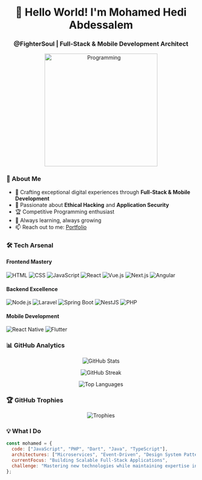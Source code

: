 <h1 align="center">👋 Hello World! I'm Mohamed Hedi Abdessalem</h1>
<h3 align="center">@FighterSoul | Full-Stack & Mobile Development Architect</h3>

<p align="center">
  <img src="https://raw.githubusercontent.com/TheDudeThatCode/TheDudeThatCode/master/Assets/Developer.gif?raw=true" alt="Programming" width="300"/>
</p>

### 🎯 About Me

- 🚀 Crafting exceptional digital experiences through **Full-Stack & Mobile Development**
- 🔐 Passionate about **Ethical Hacking** and **Application Security**
- 🏆 Competitive Programming enthusiast
- 🌱 Always learning, always growing
- 📫 Reach out to me: [Portfolio](https://portfolio-2675d.web.app/)

### 🛠️ Tech Arsenal

<p align="center">
  <h4>Frontend Mastery</h4>
  
  ![HTML](https://img.shields.io/badge/-HTML-E34F26?style=for-the-badge&logo=html5&logoColor=white)
  ![CSS](https://img.shields.io/badge/-CSS-1572B6?style=for-the-badge&logo=css3&logoColor=white)
  ![JavaScript](https://img.shields.io/badge/-JavaScript-F7DF1E?style=for-the-badge&logo=javascript&logoColor=black)
  ![React](https://img.shields.io/badge/-React-61DAFB?style=for-the-badge&logo=react&logoColor=black)
  ![Vue.js](https://img.shields.io/badge/-Vue.js-4FC08D?style=for-the-badge&logo=vue.js&logoColor=white)
  ![Next.js](https://img.shields.io/badge/-Next.js-000000?style=for-the-badge&logo=next.js&logoColor=white)
  ![Angular](https://img.shields.io/badge/-Angular-DD0031?style=for-the-badge&logo=angular&logoColor=white)

  <h4>Backend Excellence</h4>
  
  ![Node.js](https://img.shields.io/badge/-Node.js-339933?style=for-the-badge&logo=node.js&logoColor=white)
  ![Laravel](https://img.shields.io/badge/-Laravel-FF2D20?style=for-the-badge&logo=laravel&logoColor=white)
  ![Spring Boot](https://img.shields.io/badge/-Spring%20Boot-6DB33F?style=for-the-badge&logo=spring-boot&logoColor=white)
  ![NestJS](https://img.shields.io/badge/-NestJS-E0234E?style=for-the-badge&logo=nestjs&logoColor=white)
  ![PHP](https://img.shields.io/badge/-PHP-777BB4?style=for-the-badge&logo=php&logoColor=white)

  <h4>Mobile Development</h4>
  
  ![React Native](https://img.shields.io/badge/-React%20Native-61DAFB?style=for-the-badge&logo=react&logoColor=black)
  ![Flutter](https://img.shields.io/badge/-Flutter-02569B?style=for-the-badge&logo=flutter&logoColor=white)
</p>

### 📊 GitHub Analytics

<p align="center">
  <img src="https://github-readme-stats.vercel.app/api?username=FighterSoul&show_icons=true&theme=radical" alt="GitHub Stats" />
</p>

<p align="center">
  <img src="https://github-readme-streak-stats.herokuapp.com?user=FighterSoul&theme=radical&date_format=M%20j%5B%2C%20Y%5D" alt="GitHub Streak" />
</p>

<p align="center">
  <img src="https://github-readme-stats.vercel.app/api/top-langs/?username=FighterSoul&layout=compact&theme=radical" alt="Top Languages" />
</p>

### 🏆 GitHub Trophies

<p align="center">
  <img src="https://github-profile-trophy.vercel.app/?username=FighterSoul&theme=radical&row=2&column=3" alt="Trophies" />
</p>

### 💡 What I Do

```javascript
const mohamed = {
  code: ["JavaScript", "PHP", "Dart", "Java", "TypeScript"],
  architectures: ["Microservices", "Event-Driven", "Design System Pattern"],
  currentFocus: "Building Scalable Full-Stack Applications",
  challenge: "Mastering new technologies while maintaining expertise in current stack"
};
